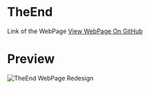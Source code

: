 # TheEnd
Link of the WebPage [View WebPage On GitHub](https://becod.github.io/TheEnd)
<br>
# Preview
![TheEnd WebPage Redesign](https://becod.github.io/TheEnd/img/Web-Share-theend.png)
